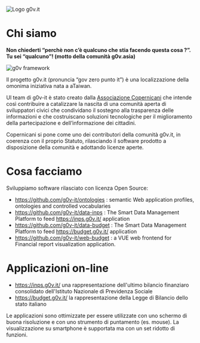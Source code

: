 ![Logo g0v.it](https://avatars3.githubusercontent.com/u/42692153?s=200&v=4)

# Chi siamo

**Non chiederti “perchè non c’è qualcuno che stia facendo questa cosa ?”. Tu sei “qualcuno”!
(motto della comunità g0v.asia)**

![g0v framework](https://copernicani.it/wp-content/uploads/g0v-about-en-300x293.png)

Il progetto g0v.it (pronuncia “gov zero punto it”) è una localizzazione della omonima iniziativa nata a aTaiwan.

Ul team di g0v-it è stato creato dalla [Associazione Copernicani](https://copernicani.it) che
intende così contribuire a catalizzare la nascita di una comunità aperta di sviluppatori civici che 
condividano il sostegno alla trasparenza delle informazioni e che costruiscano soluzioni tecnologiche 
per il miglioramento della partecipazione e dell’informazione dei cittadini.

Copernicani si pone come uno dei contributori della comunità g0v.it, in coerenza con il proprio Statuto, 
rilasciando il software prodotto a disposizione della comunità e adottando licenze aperte.


# Cosa facciamo

Sviluppiamo software rilasciato con licenza Open Source:

- https://github.com/g0v-it/ontologies : semantic Web application profiles, ontologies and controlled vocabularies
- https://github.com/g0v-it/data-inps : The Smart Data Management Platform to feed https://inps.g0v.it/ application
- https://github.com/g0v-it/data-budget : The Smart Data Management Platform to feed https://budget.g0v.it/ application 
- https://github.com/g0v-it/web-budget : a VUE web frontend for Financial report visualization application.



# Applicazioni on-line

- https://inps.g0v.it/ una rappresentazione dell'ultimo bilancio finanziaro consolidato dell'Istituto Nazionale di  Previdenza Sociale
- https://budget.g0v.it/ la rappresentazione della Legge di Bilancio dello stato italiano

Le applicazioni sono ottimizzate per essere utilizzate con uno schermo di buona risoluzione e con uno strumento di puntamento (es. mouse). La visualizzazione su smartphone è supportata ma con un set ridotto di funzioni.

